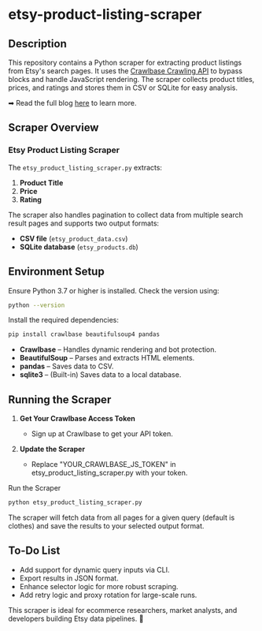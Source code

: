 # etsy-product-listing-scraper

## Description

This repository contains a Python scraper for extracting product listings from Etsy's search pages. It uses the [Crawlbase Crawling API](https://crawlbase.com/crawling-api-avoid-captchas-blocks) to bypass blocks and handle JavaScript rendering. The scraper collects product titles, prices, and ratings and stores them in CSV or SQLite for easy analysis.

➡ Read the full blog [here](https://crawlbase.com/blog/scrape-etsy-product-listing/) to learn more.

## Scraper Overview

### Etsy Product Listing Scraper

The `etsy_product_listing_scraper.py` extracts:

1. **Product Title**
2. **Price**
3. **Rating**

The scraper also handles pagination to collect data from multiple search result pages and supports two output formats:

- **CSV file** (`etsy_product_data.csv`)
- **SQLite database** (`etsy_products.db`)

## Environment Setup

Ensure Python 3.7 or higher is installed. Check the version using:

```bash
python --version
```

Install the required dependencies:

```bash
pip install crawlbase beautifulsoup4 pandas
```

- **Crawlbase** – Handles dynamic rendering and bot protection.
- **BeautifulSoup** – Parses and extracts HTML elements.
- **pandas** – Saves data to CSV.
- **sqlite3** – (Built-in) Saves data to a local database.

## Running the Scraper

1. **Get Your Crawlbase Access Token**

   - Sign up at Crawlbase to get your API token.

2. **Update the Scraper**
   - Replace "YOUR_CRAWLBASE_JS_TOKEN" in etsy_product_listing_scraper.py with your token.

Run the Scraper

```bash
python etsy_product_listing_scraper.py
```

The scraper will fetch data from all pages for a given query (default is clothes) and save the results to your selected output format.

## To-Do List

- Add support for dynamic query inputs via CLI.
- Export results in JSON format.
- Enhance selector logic for more robust scraping.
- Add retry logic and proxy rotation for large-scale runs.

This scraper is ideal for ecommerce researchers, market analysts, and developers building Etsy data pipelines. 🛒
